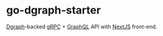 # go-dgraph-starter

[Dgraph](https://dgraph.io/)-backed [gRPC](https://grpc.io/) + [GraphQL](https://graphql.org/) API with [NextJS](https://nextjs.org/) front-end.
